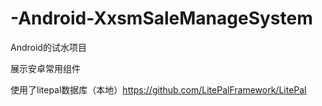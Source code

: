 # -Android-XxsmSaleManageSystem

Android的试水项目

展示安卓常用组件

使用了litepal数据库（本地）https://github.com/LitePalFramework/LitePal
